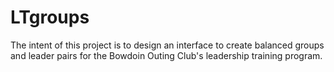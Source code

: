 # LTgroups
The intent of this project is to design an interface to create balanced groups and leader pairs for the Bowdoin Outing Club's leadership training program.
